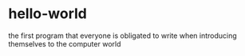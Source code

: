 # hello-world
the first program that everyone is obligated to write when introducing themselves to the computer world
